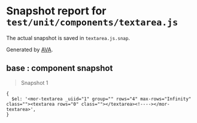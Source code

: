 # Snapshot report for `test/unit/components/textarea.js`

The actual snapshot is saved in `textarea.js.snap`.

Generated by [AVA](https://ava.li).

## base : component snapshot

> Snapshot 1

    {
      $el: '<mor-textarea _uiid="1" group="" rows="4" max-rows="Infinity" class=""><textarea rows="0" class=""></textarea><!----></mor-textarea>',
    }
